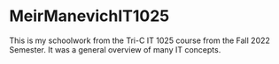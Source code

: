 # MeirManevichIT1025
This is my schoolwork from the Tri-C IT 1025 course from the Fall 2022 Semester. It was a general overview of many IT concepts.
